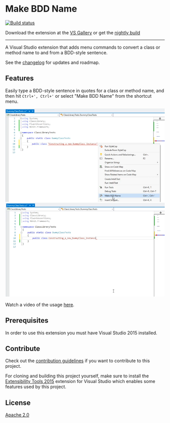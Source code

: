 ﻿# Make BDD Name

[![Build status](https://ci.appveyor.com/api/projects/status/uc2k1h13o26xn0om?svg=true)](https://ci.appveyor.com/project/jrockwood/makebddname)

Download the extension at the
[VS Gallery](https://visualstudiogallery.msdn.microsoft.com/00d78ffb-9c19-49b4-a522-f551553414bb)
or get the
[nightly build](http://vsixgallery.com/extension/3ad8ab11-a54c-4f40-8926-d25d05ac7ec6/)

--------------------------------------------------------------------------------

A Visual Studio extension that adds menu commands to convert a class or method
name to and from a BDD-style sentence.

See the [changelog](CHANGELOG.md) for updates and roadmap.

## Features

Easily type a BDD-style sentence in quotes for a class or method name, and then
hit `Ctrl+', Ctrl+'` or select "Make BDD Name" from the shortcut menu.

![Make BDD Name menu](art/menu.png)
![Make BDD Name menu](art/aftercommand.png)

Watch a video of the usage [here](art/demo.mp4).

## Prerequisites
In order to use this extension you must have Visual Studio 2015 installed.

## Contribute
Check out the [contribution guidelines](.github/CONTRIBUTING.md) if you want to
contribute to this project.

For cloning and building this project yourself, make sure to install the
[Extensibility Tools 2015](https://visualstudiogallery.msdn.microsoft.com/ab39a092-1343-46e2-b0f1-6a3f91155aa6)
extension for Visual Studio which enables some features used by this project.

## License
[Apache 2.0](LICENSE.txt)
